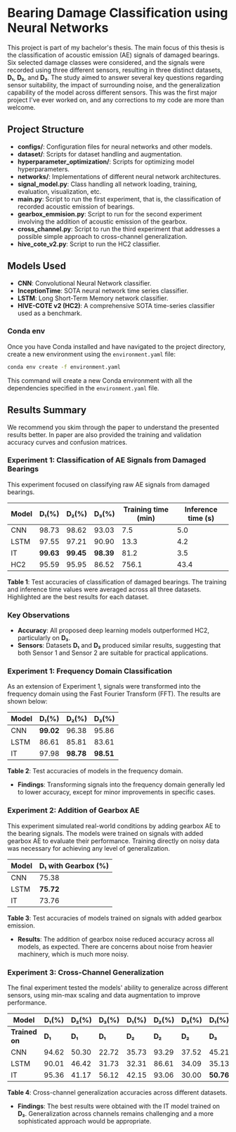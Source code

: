 # Bearing Damage Classification using Neural Networks

This project is part of my bachelor's thesis. The main focus of this thesis is the classification of acoustic emission (AE) signals of damaged bearings. Six selected damage classes were considered, and the signals were recorded using three different sensors, resulting in three distinct datasets, **D₁**, **D₂**, and **D₃**. The study aimed to answer several key questions regarding sensor suitability, the impact of surrounding noise, and the generalization capability of the model across different sensors. This was the first major project I've ever worked on, and any corrections to my code are more than welcome.
## Project Structure

- **configs/**: Configuration files for neural networks and other models.
- **dataset/**: Scripts for dataset handling and augmentation.
- **hyperparameter_optimization/**: Scripts for optimizing model hyperparameters.
- **networks/**: Implementations of different neural network architectures.
- **signal_model.py**: Class handling all network loading, training, evaluation, visualization, etc.
- **main.py**: Script to run the first experiment, that is, the classification of recorded acoustic emission of bearings.
- **gearbox_emmision.py**: Script to run for the second experiment involving the addition of acoustic emission of the gearbox.
- **cross_channel.py**: Script to run the third experiment that addresses a possible simple approach to cross-channel generalization.
- **hive_cote_v2.py**: Script to run the HC2 classifier.

## Models Used

- **CNN**: Convolutional Neural Network classifier.
- **InceptionTime**: SOTA neural network time series classifier.
- **LSTM**: Long Short-Term Memory network classifier.
- **HIVE-COTE v2 (HC2)**: A comprehensive SOTA time-series classifier used as a benchmark.

### Conda env

Once you have Conda installed and have navigated to the project directory, create a new environment using the `environment.yaml` file:

```bash
conda env create -f environment.yaml
```

This command will create a new Conda environment with all the dependencies specified in the `environment.yaml` file.


## Results Summary

We recommend you skim through the paper to understand the presented results better. In paper are also provided the training and validation accuracy curves and confusion matrices. 

### Experiment 1: Classification of AE Signals from Damaged Bearings

This experiment focused on classifying raw AE signals from damaged bearings.

| Model | **D₁**(%) | **D₂**(%) | **D₃**(%) | Training time (min) | Inference time (s) |
|-------|-----------|-----------|-----------|---------------------|--------------------|
| CNN   | 98.73     | 98.62     | 93.03     | 7.5                 | 5.0                |
| LSTM  | 97.55     | 97.21     | 90.90     | 13.3                | 4.2                |
| IT    | **99.63** | **99.45** | **98.39** | 81.2                | 3.5                |
| HC2   | 95.59     | 95.95     | 86.52     | 756.1               | 43.4               |

**Table 1**: Test accuracies of classification of damaged bearings. The training and inference time values were averaged across all three datasets. Highlighted are the best results for each dataset.

### Key Observations

- **Accuracy**: All proposed deep learning models outperformed HC2, particularly on **D₃**.
- **Sensors**: Datasets **D₁** and **D₂** produced similar results, suggesting that both Sensor 1 and Sensor 2 are suitable for practical applications.

### Experiment 1: Frequency Domain Classification

As an extension of Experiment 1, signals were transformed into the frequency domain using the Fast Fourier Transform (FFT). The results are shown below:

| Model | **D₁**(%) | **D₂**(%) | **D₃**(%) |
|-------|-----------|-----------|-----------|
| CNN   | **99.02** | 96.38     | 95.86     |
| LSTM  | 86.61     | 85.81     | 83.61     |
| IT    | 97.98     | **98.78** | **98.51** |

**Table 2**: Test accuracies of models in the frequency domain.

- **Findings**: Transforming signals into the frequency domain generally led to lower accuracy, except for minor improvements in specific cases.

### Experiment 2: Addition of Gearbox AE

This experiment simulated real-world conditions by adding gearbox AE to the bearing signals. The models were trained on signals with added gearbox AE to evaluate their performance. Training directly on noisy data was necessary for achieving any level of generalization.

| Model | **D₁** with Gearbox (%) |
|-------|-------------------------|
| CNN   | 75.38                   |
| LSTM  | **75.72**               |
| IT    | 73.76                   |

**Table 3**: Test accuracies of models trained on signals with added gearbox emission.

- **Results**: The addition of gearbox noise reduced accuracy across all models, as expected. There are concerns about noise from heavier machinery, which is much more noisy. 

### Experiment 3: Cross-Channel Generalization

The final experiment tested the models' ability to generalize across different sensors, using min-max scaling and data augmentation to improve performance.

| Model         | **D₁**(%) | **D₂**(%) | **D₃**(%) | **D₁**(%) | **D₂**(%) | **D₃**(%) | **D₁**(%) | **D₂**(%) | **D₃**(%) |
|---------------|-----------|-----------|-----------|-----------|-----------|-----------|-----------|-----------|-----------|
| **Trained on** | **D₁** | **D₁** | **D₁** | **D₂** | **D₂** | **D₂** | **D₃** | **D₃** | **D₃** |
| CNN           | 94.62     | 50.30     | 22.72     | 35.73     | 93.29     | 37.52     | 45.21     | 38.93     | 88.05     |
| LSTM          | 90.01     | 46.42     | 31.73     | 32.31     | 86.61     | 34.09     | 35.13     | 41.03     | 82.32     |
| IT            | 95.36 | 41.17     | 56.12 | 42.15     | 93.06| 30.00     | **50.76** | **57.44** | **83.59 |

**Table 4**: Cross-channel generalization accuracies across different datasets.

- **Findings**: The best results were obtained with the IT model trained on **D₃**. Generalization across channels remains challenging and a more sophisticated approach would be appropriate.

